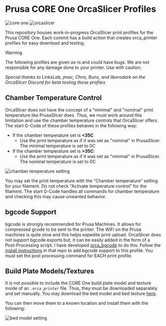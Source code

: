 # Prusa CORE One OrcaSlicer Profiles

![core one](docs/coreone.png)
![orcaslicer](docs/OrcaSlicer.png)

This repository houses work-in-progress OrcaSlicer print profiles for the Prusa CORE One. Each commit has a build action that creates orca_printer profiles for easy download and testing.

> [!WARNING]
> The following profiles are given as-is and could have bugs. We are not responsible for any damage done to your printer. Use with caution.

*Special thanks to LinksLab, jmac, Chris, Buns, and liberodark on the OrcaSlicer Discord for beta testing these profiles*

## Chamber Temperature Control

OrcaSlicer does not have the concept of a "minimal" and "nominal" print temperature like PrusaSlicer does. Thus, we must work around this limitation and use the chamber temperature controls that OrcaSlicer offers. The start G-Code of these profiles behaves in the following way:

- If the chamber temperature set is **<35C**
    - Use the print temperature as if it was set as "nominal" in PrusaSlicer. The minimal temperature is set to 0C
- If the chamber temperature set is **>35C**:
    - Use the print temperature as if it was set as "minimal" in PrusaSlicer. The nominal temperature is set to 0C

![chamber temperature setting](docs/chamber_setting.png)

You may set the print temperature with the "Chamber temperature" setting for your filament. Do not check "Activate temperature control" for the filament. The start G-Code handles all commands for chamber temperature and checking this may cause unwanted behavior.

## bgcode Support

bgcode is strongly recommended for Prusa Machines. It allows for compressed gcode to be sent to the printer. The WiFi on the Prusa machines is quite slow and this helps expedite print upload. OrcaSlicer does not support bgcode exports but, it can be easily added in the form of a Post-Processing script. I have developed [orca_bgcode](https://github.com/bwees/orca_bgcode) to do this. Follow the [install instructions](https://github.com/bwees/orca_bgcode/blob/main/README.md) in that repo to add bgcode support to this profile. You must set the post processing command for EACH print profile.

## Build Plate Models/Textures

It is not possible to include the CORE One build plate model and texture inside of an `.orca_printer` file. Thus, they must be downloaded separately and set manually. You may download the bed model and bed texture [here](https://github.com/bwees/orca_coreone/tree/main/bed_model).

You can then move them to a known location and install them with the following:

![bed model setting](docs/bed_model_texture.gif)
